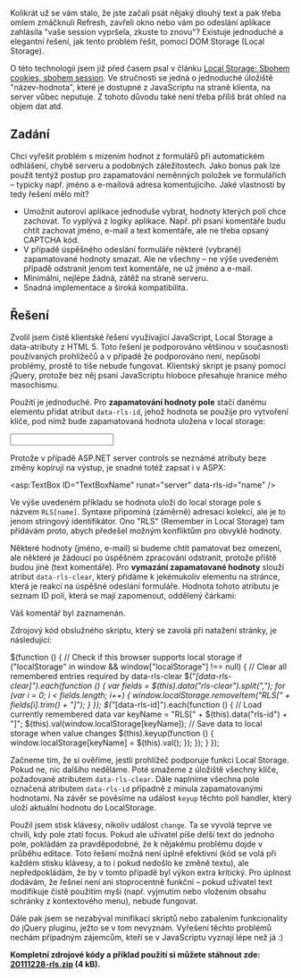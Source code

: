 <!-- dcterms:identifier = aspnetcz#359 -->
<!-- dcterms:title = Ochrana před vymazáním formuláře pomocí Local Storage -->
<!-- dcterms:abstract = Kolikrát už se vám stalo, že jste začali psát nějaký dlouhý text a pak třeba omlem zmáčknuli Refresh, zavřeli okno nebo vám po odeslání aplikace zahlásila "vaše session vypršela, zkuste to znovu"? Existuje jednoduché a elegantní řešení, jak tento problém řešit, pomocí DOM Storage (Local Storage). -->
<!-- np9:categoryId = 1 -->
<!-- x4w:category = Tipy, triky -->
<!-- np9:authorId = 1 -->
<!-- np9:authorEmail = michal.valasek@altairis.cz -->
<!-- dcterms:creator = Michal Altair Valášek -->
<!-- dcterms:created = 2011-12-28T21:42:56.493+01:00 -->
<!-- dcterms:dateAccepted = 2011-12-28T21:45:00+01:00 -->
<!-- x4w:pictureWidth = 150 -->
<!-- x4w:pictureHeight = 150 -->
<!-- x4w:pictureUrl = /perex-pictures/20111228-ochrana-pred-vymazanim-formulare-pomoci-local-storage.png -->

Kolikrát už se vám stalo, že jste začali psát nějaký dlouhý text a pak třeba omlem zmáčknuli Refresh, zavřeli okno nebo vám po odeslání aplikace zahlásila "vaše session vypršela, zkuste to znovu"? Existuje jednoduché a elegantní řešení, jak tento problém řešit, pomocí DOM Storage (Local Storage).

O této technologii jsem již před časem psal v článku [Local Storage: Sbohem cookies, sbohem session](http://www.aspnet.cz/articles/344-local-storage-sbohem-cookies-sbohem-session). Ve stručnosti se jedná o jednoduché úložiště "název-hodnota", které je dostupné z JavaScriptu na straně klienta, na server vůbec neputuje. Z tohoto důvodu také není třeba příliš brát ohled na objem dat atd.

## Zadání

Chci vyřešit problém s mizením hodnot z formulářů při automatickém odhlášení, chybě serveru a podobných záležitostech. Jako bonus pak lze použít tentýž postup pro zapamatování neměnných položek ve formulářích – typicky např. jméno a e-mailová adresa komentujícího. Jaké vlastnosti by tedy řešení mělo mít?

*   Umožnit autorovi aplikace jednoduše vybrat, hodnoty kterých polí chce zachovat. To vyplývá z logiky aplikace. Např. při psaní komentáře budu chtít zachovat jméno, e-mail a text komentáře, ale ne třeba opsaný CAPTCHA kód. 
*   V případě úspěšného odeslání formuláře některé (vybrané) zapamatované hodnoty smazat. Ale ne všechny – ne výše uvedeném případě odstranit jenom text komentáře, ne už jméno a e-mail. 
*   Minimální, nejlépe žádná, zátěž na straně serveru. 
*   Snadná implementace a široká kompatibilita.  

## Řešení

Zvolil jsem čistě klientské řešení využívající JavaScript, Local Storage a data-atributy z HTML 5. Toto řešení je podporováno většinou v současnosti používaných prohlížečů a v případě že podporováno není, nepůsobí problémy, prostě to tiše nebude fungovat. Klientský skript je psaný pomocí jQuery, protože bez něj psaní JavaScriptu hloboce přesahuje hranice mého masochismu.

Použití je jednoduché. Pro **zapamatování hodnoty pole** stačí danému elementu přidat atribut `data-rls-id`, jehož hodnota se použije pro vytvoření klíče, pod nímž bude zapamatovaná hodnota uložena v local storage:

<input type="text" name="name" data-rls-id="name" />

Protože v případě ASP.NET server controls se neznámé atributy beze změny kopírují na výstup, je snadné totéž zapsat i v ASPX:

<asp:TextBox ID="TextBoxName" runat="server" data-rls-id="name" />

Ve výše uvedeném příkladu se hodnota uloží do local storage pole s názvem `RLS[name]`. Syntaxe připomíná (záměrně) adresaci kolekcí, ale je to jenom stringový identifikátor. Ono "RLS" (Remember in Local Storage) tam přidávám proto, abych předešel možným konfliktům pro obvyklé hodnoty.

Některé hodnoty (jméno, e-mail) si budeme chtít pamatovat bez omezení, ale některé je žádoucí po úspěšném zpracování odstranit, protože příště budou jiné (text komentáře). Pro **vymazání zapamatované hodnoty** slouží atribut `data-rls-clear`, který přidáme k jekémukoliv elementu na stránce, která je reakcí na úspěšné odeslání formuláře. Hodnota tohoto atributu je seznam ID polí, která se mají zapomenout, oddělený čárkami:

<p data-rls-clear="comment">Váš komentář byl zaznamenán.</p>

Zdrojový kód obslužného skriptu, který se zavolá při natažení stránky, je následující:

$(function () { // Check if this browser supports local storage if ("localStorage" in window && window["localStorage"] !== null) { // Clear all remembered entries required by data-rls-clear $("*[data-rls-clear]").each(function () { var fields = $(this).data("rls-clear").split(","); for (var i = 0; i < fields.length; i++) { window.localStorage.removeItem("RLS[" + fields[i].trim() + "]"); } }); $("*[data-rls-id]").each(function () { // Load currently remembered data var keyName = "RLS[" + $(this).data("rls-id") + "]"; $(this).val(window.localStorage[keyName]); // Save data to local storage when value changes $(this).keyup(function () { window.localStorage[keyName] = $(this).val(); }); }); } });

Začneme tím, že si ověříme, jestli prohlížeč podporuje funkci Local Storage. Pokud ne, nic dalšího neděláme. Poté smažeme z úložiště všechny klíče, požadované atributem `data-rls-clear`. Dále naplníme všechna pole označená atributem `data-rls-id` případně z minula zapamatovanými hodnotami. Na závěr se pověsíme na událost `keyup` těchto polí handler, který uloží aktuální hodnotu do LocalStorage.

Použil jsem stisk klávesy, nikoliv událost `change`. Ta se vyvolá teprve ve chvíli, kdy pole ztatí focus. Pokud ale uživatel píše delší text do jednoho pole, pokládám za pravděpodobné, že k nějakému problému dojde v průběhu editace. Toto řešení možná není úplně efektivní (kód se volá při každém stisku klávesy, a to i pokud nedošlo ke změně textu), ale nepředpokládám, že by v tomto případě byl výkon extra kritický. Pro úplnost dodávám, že řešneí není ani stoprocentně funkční – pokud uživatel text modifikuje čistě použitím myši (např. vyjmutím nebo vložením obsahu schránky z kontextového menu), nebude fungovat.

Dále pak jsem se nezabýval minifikací skriptů nebo zabalením funkcionality do jQuery pluginu, ježto se v tom nevyznám. Vyřešení těchto problémů nechám případným zájemcům, kteří se v JavaScriptu vyznají lépe než já :)

**Kompletní zdrojové kódy a příklad použití si můžete stáhnout zde: **[**20111228-rls.zip**](/files/20111228-rls.zip)** (4 kB).**
